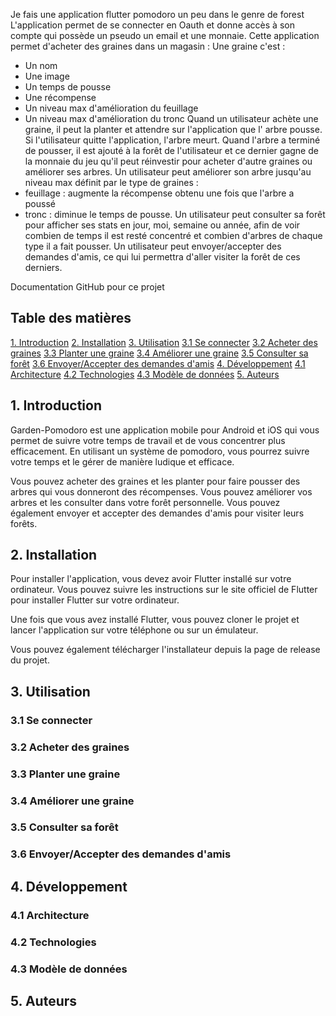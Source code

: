 Je fais une application flutter pomodoro un peu dans le genre de forest
L'application permet de se connecter en Oauth et donne accès à son compte qui possède un pseudo un
email et une monnaie.
Cette application permet d'acheter des graines dans un magasin :
Une graine c'est :

- Un nom
- Une image
- Un temps de pousse
- Une récompense
- Un niveau max d'amélioration du feuillage
- Un niveau max d'amélioration du tronc
  Quand un utilisateur achète une graine, il peut la planter et attendre sur l'application que l'
  arbre pousse.
  Si l'utilisateur quitte l'application, l'arbre meurt.
  Quand l'arbre a terminé de pousser, il est ajouté à la forêt de l'utilisateur et ce dernier gagne
  de la monnaie du jeu qu'il peut réinvestir pour acheter d'autre graines ou améliorer ses arbres.
  Un utilisateur peut améliorer son arbre jusqu'au niveau max définit par le type de graines :
- feuillage : augmente la récompense obtenu une fois que l'arbre a poussé
- tronc : diminue le temps de pousse.
  Un utilisateur peut consulter sa forêt pour afficher ses stats en jour, moi, semaine ou année,
  afin de voir combien de temps il est resté concentré et combien d'arbres de chaque type il a fait
  pousser.
  Un utilisateur peut envoyer/accepter des demandes d'amis, ce qui lui permettra d'aller visiter la
  forêt de ces derniers.

Documentation GitHub pour ce projet

## Table des matières

[1. Introduction](#1-introduction)
[2. Installation](#2-installation)
[3. Utilisation](#3-utilisation)
   [3.1 Se connecter](#31-se-connecter)
   [3.2 Acheter des graines](#32-acheter-des-graines)
   [3.3 Planter une graine](#33-planter-une-graine)
   [3.4 Améliorer une graine](#34-améliorer-une-graine)
   [3.5 Consulter sa forêt](#35-consulter-sa-foret)
   [3.6 Envoyer/Accepter des demandes d'amis](#36-envoyeraccepter-des-demandes-damis)
[4. Développement](#4-développement)
   [4.1 Architecture](#41-architecture)
   [4.2 Technologies](#42-technologies)
   [4.3 Modèle de données](#43-modèle-de-données)
[5. Auteurs](#5-auteurs)

## 1. Introduction

Garden-Pomodoro est une application mobile pour Android et iOS qui vous permet de suivre votre temps
de travail et de vous concentrer plus efficacement. En utilisant un système de pomodoro, vous
pourrez suivre votre temps et le gérer de manière ludique et efficace.

Vous pouvez acheter des graines et les planter pour faire pousser des arbres qui vous
donneront des récompenses. Vous pouvez améliorer vos arbres et les consulter dans votre forêt
personnelle. Vous pouvez également envoyer et accepter des demandes d'amis pour visiter leurs
forêts.

## 2. Installation

Pour installer l'application, vous devez avoir Flutter installé sur votre ordinateur. Vous pouvez
suivre les instructions sur le site officiel de Flutter pour installer Flutter sur votre ordinateur.

Une fois que vous avez installé Flutter, vous pouvez cloner le projet et lancer l'application sur
votre téléphone ou sur un émulateur.

Vous pouvez également télécharger l'installateur depuis la page de release du projet.

## 3. Utilisation

### 3.1 Se connecter

### 3.2 Acheter des graines

### 3.3 Planter une graine

### 3.4 Améliorer une graine

### 3.5 Consulter sa forêt

### 3.6 Envoyer/Accepter des demandes d'amis

## 4. Développement

### 4.1 Architecture

### 4.2 Technologies

### 4.3 Modèle de données

## 5. Auteurs
